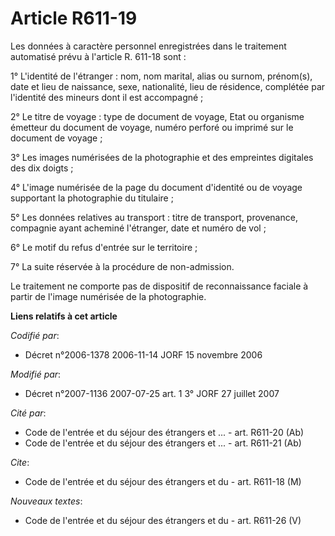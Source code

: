 # Article R611-19

Les données à caractère personnel enregistrées dans le traitement automatisé prévu à l'article R. 611-18 sont :

1° L'identité de l'étranger : nom, nom marital, alias ou surnom, prénom(s), date et lieu de naissance, sexe, nationalité,
lieu de résidence, complétée par l'identité des mineurs dont il est accompagné ;

2° Le titre de voyage : type de document de voyage, Etat ou organisme émetteur du document de voyage, numéro perforé ou
imprimé sur le document de voyage ;

3° Les images numérisées de la photographie et des empreintes digitales des dix doigts ;

4° L'image numérisée de la page du document d'identité ou de voyage supportant la photographie du titulaire ;

5° Les données relatives au transport : titre de transport, provenance, compagnie ayant acheminé l'étranger, date et numéro
de vol ;

6° Le motif du refus d'entrée sur le territoire ;

7° La suite réservée à la procédure de non-admission.

Le traitement ne comporte pas de dispositif de reconnaissance faciale à partir de l'image numérisée de la photographie.

**Liens relatifs à cet article**

_Codifié par_:

  - Décret n°2006-1378 2006-11-14 JORF 15 novembre 2006

_Modifié par_:

  - Décret n°2007-1136 2007-07-25 art. 1 3° JORF 27 juillet 2007

_Cité par_:

  - Code de l'entrée et du séjour des étrangers et ... - art. R611-20 (Ab)
  - Code de l'entrée et du séjour des étrangers et ... - art. R611-21 (Ab)

_Cite_:

  - Code de l'entrée et du séjour des étrangers et du  - art. R611-18 (M)

_Nouveaux textes_:

  - Code de l'entrée et du séjour des étrangers et du  - art. R611-26 (V)
